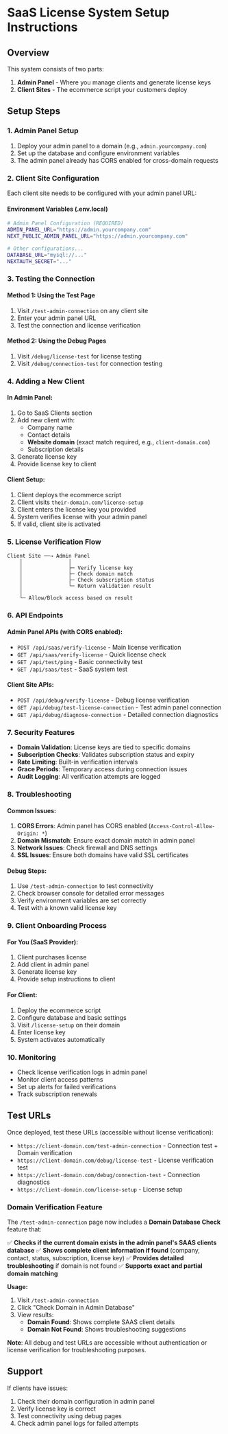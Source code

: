 # SaaS License System Setup Instructions

## Overview
This system consists of two parts:
1. **Admin Panel** - Where you manage clients and generate license keys
2. **Client Sites** - The ecommerce script your customers deploy

## Setup Steps

### 1. Admin Panel Setup
1. Deploy your admin panel to a domain (e.g., `admin.yourcompany.com`)
2. Set up the database and configure environment variables
3. The admin panel already has CORS enabled for cross-domain requests

### 2. Client Site Configuration
Each client site needs to be configured with your admin panel URL:

#### Environment Variables (.env.local)
```bash
# Admin Panel Configuration (REQUIRED)
ADMIN_PANEL_URL="https://admin.yourcompany.com"
NEXT_PUBLIC_ADMIN_PANEL_URL="https://admin.yourcompany.com"

# Other configurations...
DATABASE_URL="mysql://..."
NEXTAUTH_SECRET="..."
```

### 3. Testing the Connection

#### Method 1: Using the Test Page
1. Visit `/test-admin-connection` on any client site
2. Enter your admin panel URL
3. Test the connection and license verification

#### Method 2: Using the Debug Pages
1. Visit `/debug/license-test` for license testing
2. Visit `/debug/connection-test` for connection testing

### 4. Adding a New Client

#### In Admin Panel:
1. Go to SaaS Clients section
2. Add new client with:
   - Company name
   - Contact details
   - **Website domain** (exact match required, e.g., `client-domain.com`)
   - Subscription details
3. Generate license key
4. Provide license key to client

#### Client Setup:
1. Client deploys the ecommerce script
2. Client visits `their-domain.com/license-setup`
3. Client enters the license key you provided
4. System verifies license with your admin panel
5. If valid, client site is activated

### 5. License Verification Flow

```
Client Site ──→ Admin Panel
    │               │
    │               ├─ Verify license key
    │               ├─ Check domain match
    │               ├─ Check subscription status
    │               └─ Return validation result
    │
    └─ Allow/Block access based on result
```

### 6. API Endpoints

#### Admin Panel APIs (with CORS enabled):
- `POST /api/saas/verify-license` - Main license verification
- `GET /api/saas/verify-license` - Quick license check
- `GET /api/test/ping` - Basic connectivity test
- `GET /api/saas/test` - SaaS system test

#### Client Site APIs:
- `POST /api/debug/verify-license` - Debug license verification
- `GET /api/debug/test-license-connection` - Test admin panel connection
- `GET /api/debug/diagnose-connection` - Detailed connection diagnostics

### 7. Security Features

- **Domain Validation**: License keys are tied to specific domains
- **Subscription Checks**: Validates subscription status and expiry
- **Rate Limiting**: Built-in verification intervals
- **Grace Periods**: Temporary access during connection issues
- **Audit Logging**: All verification attempts are logged

### 8. Troubleshooting

#### Common Issues:
1. **CORS Errors**: Admin panel has CORS enabled (`Access-Control-Allow-Origin: *`)
2. **Domain Mismatch**: Ensure exact domain match in admin panel
3. **Network Issues**: Check firewall and DNS settings
4. **SSL Issues**: Ensure both domains have valid SSL certificates

#### Debug Steps:
1. Use `/test-admin-connection` to test connectivity
2. Check browser console for detailed error messages
3. Verify environment variables are set correctly
4. Test with a known valid license key

### 9. Client Onboarding Process

#### For You (SaaS Provider):
1. Client purchases license
2. Add client in admin panel
3. Generate license key
4. Provide setup instructions to client

#### For Client:
1. Deploy the ecommerce script
2. Configure database and basic settings
3. Visit `/license-setup` on their domain
4. Enter license key
5. System activates automatically

### 10. Monitoring

- Check license verification logs in admin panel
- Monitor client access patterns
- Set up alerts for failed verifications
- Track subscription renewals

## Test URLs

Once deployed, test these URLs (accessible without license verification):
- `https://client-domain.com/test-admin-connection` - Connection test + Domain verification
- `https://client-domain.com/debug/license-test` - License verification test  
- `https://client-domain.com/debug/connection-test` - Connection diagnostics
- `https://client-domain.com/license-setup` - License setup

### Domain Verification Feature

The `/test-admin-connection` page now includes a **Domain Database Check** feature that:

✅ **Checks if the current domain exists in the admin panel's SAAS clients database**
✅ **Shows complete client information if found** (company, contact, status, subscription, license key)
✅ **Provides detailed troubleshooting** if domain is not found
✅ **Supports exact and partial domain matching**

**Usage:**
1. Visit `/test-admin-connection` 
2. Click "Check Domain in Admin Database"
3. View results:
   - **Domain Found**: Shows complete SAAS client details
   - **Domain Not Found**: Shows troubleshooting suggestions

**Note**: All debug and test URLs are accessible without authentication or license verification for troubleshooting purposes.

## Support

If clients have issues:
1. Check their domain configuration in admin panel
2. Verify license key is correct
3. Test connectivity using debug pages
4. Check admin panel logs for failed attempts
